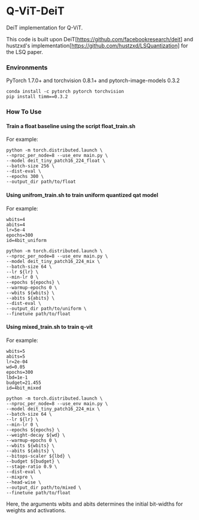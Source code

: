 # Q-ViT-DeiT
DeiT implementation for Q-ViT.

This code is built upon DeiT[https://github.com/facebookresearch/deit] and hustzxd's implementation[https://github.com/hustzxd/LSQuantization] for the LSQ paper.

### Environments

PyTorch 1.7.0+ and torchvision 0.8.1+ and pytorch-image-models 0.3.2
```shell
conda install -c pytorch pytorch torchvision
pip install timm==0.3.2
```

### How To Use
#### Train a float baseline using the script float_train.sh

For example:

```shell
python -m torch.distributed.launch \
--nproc_per_node=8 --use_env main.py \
--model deit_tiny_patch16_224_float \
--batch-size 256 \
--dist-eval \
--epochs 300 \
--output_dir path/to/float
```

#### Using unifrom_train.sh to train uniform quantized qat model

For example:

```shell
wbits=4
abits=4
lr=5e-4
epochs=300
id=4bit_uniform

python -m torch.distributed.launch \
--nproc_per_node=8 --use_env main.py \
--model deit_tiny_patch16_224_mix \
--batch-size 64 \
--lr ${lr} \
--min-lr 0 \
--epochs ${epochs} \
--warmup-epochs 0 \
--wbits ${wbits} \
--abits ${abits} \
--dist-eval \
--output_dir path/to/uniform \
--finetune path/to/float
```

#### Using mixed_train.sh to train q-vit

For example:

```shell
wbits=5
abits=5
lr=2e-04
wd=0.05
epochs=300
lbd=1e-1
budget=21.455
id=4bit_mixed

python -m torch.distributed.launch \
--nproc_per_node=8 --use_env main.py \
--model deit_tiny_patch16_224_mix \
--batch-size 64 \
--lr ${lr} \
--min-lr 0 \
--epochs ${epochs} \
--weight-decay ${wd} \
--warmup-epochs 0 \
--wbits ${wbits} \
--abits ${abits} \
--bitops-scaler ${lbd} \
--budget ${budget} \
--stage-ratio 0.9 \
--dist-eval \
--mixpre \
--head-wise \
--output_dir path/to/mixed \
--finetune path/to/float
```
Here, the arguments wbits and abits determines the initial bit-widths for weights and activations.
